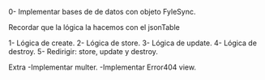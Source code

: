 0- Implementar bases de de datos con objeto FyleSync.

Recordar que la lógica la hacemos con el jsonTable

1- Lógica de create.
2- Lógica de store.
3- Lógica de update.
4- Lógica de destroy.
5- Redirigir: store, update y destroy.

Extra
-Implementar multer.
-Implementar Error404 view.